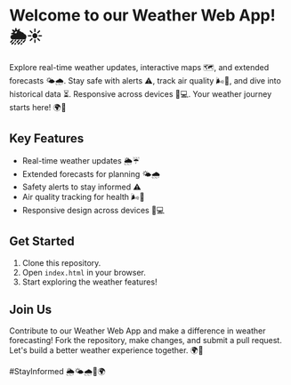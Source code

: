 # Welcome to our Weather Web App! 🌦️☀️

Explore real-time weather updates, interactive maps 🗺️, and extended forecasts 🌤️🌧️. Stay safe with alerts ⚠️, track air quality 🌬️🌼, and dive into historical data ⏳. Responsive across devices 📱💻. Your weather journey starts here! 🌍🌈

## Key Features

- Real-time weather updates 🌦️☔
- Extended forecasts for planning 🌤️🌧️
- Safety alerts to stay informed ⚠️
- Air quality tracking for health 🌬️🌼
- Responsive design across devices 📱💻

## Get Started

1. Clone this repository.
2. Open `index.html` in your browser.
3. Start exploring the weather features!

## Join Us

Contribute to our Weather Web App and make a difference in weather forecasting! Fork the repository, make changes, and submit a pull request. Let's build a better weather experience together. 🌍🌈

#StayInformed 🌦️🌤️🌧️🌈🌍
